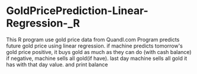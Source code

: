 # GoldPricePrediction-Linear-Regression-_R

This R program use gold price data from Quandl.com
Program predicts future gold price using linear regression.
if machine predicts tomorrow's gold price positive, it buys gold as much as they can do (with cash balance)
if negative, machine sells all gold(if have).
last day machine sells all gold it has with that day value. and print balance

